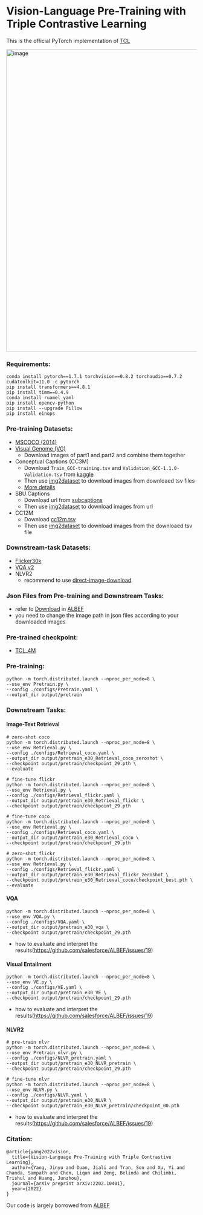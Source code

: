 # Vision-Language Pre-Training with Triple Contrastive Learning

This is the official PyTorch implementation of [TCL](https://arxiv.org/abs/2202.10401)

<img width="800" alt="image" src="https://user-images.githubusercontent.com/20442927/154851838-5297cc88-47d2-43f4-9602-ef29c63c479b.png">

### Requirements:
```
conda install pytorch==1.7.1 torchvision==0.8.2 torchaudio==0.7.2 cudatoolkit=11.0 -c pytorch
pip install transformers==4.8.1
pip install timm==0.4.9
conda install ruamel_yaml
pip install opencv-python
pip install --upgrade Pillow
pip install einops
```

### Pre-training Datasets:
- [MSCOCO (2014)](https://cocodataset.org/#download)
- [Visual Genome (VG)](https://visualgenome.org/api/v0/api_home.html)
  - Download images of part1 and part2 and combine them together 
- Conceptual Captions (CC3M)
  - Download `Train_GCC-training.tsv` and `Validation_GCC-1.1.0-Validation.tsv` from [kaggle](https://www.kaggle.com/ad271828/conceptual-captions-dataset-train-and-validation)
  - Then use [img2dataset](https://github.com/rom1504/img2dataset) to download images from downloaed tsv files
  - [More details](https://github.com/rom1504/img2dataset/blob/main/dataset_examples/cc3m.md)
- SBU Captions
  - Download url from [subcaptions](http://www.cs.virginia.edu/~vicente/sbucaptions/)
  - Then use [img2dataset](https://github.com/rom1504/img2dataset) to download images from url
- CC12M
  - Download [cc12m.tsv](https://github.com/google-research-datasets/conceptual-12m#download)
  - Then use [img2dataset](https://github.com/rom1504/img2dataset) to download images from the downloaed tsv file

### Downstream-task Datasets:
- [Flicker30k](https://www.kaggle.com/hsankesara/flickr-image-dataset)
- [VQA v2](https://visualqa.org/download.html)
- NLVR2
  - recommend to use [direct-image-download](https://github.com/lil-lab/nlvr/tree/master/nlvr2#direct-image-download)

### Json Files from Pre-training and Downstream Tasks:
- refer to [Download](https://github.com/salesforce/ALBEF#download) in [ALBEF](https://github.com/salesforce/ALBEF)
- you need to change the image path in json files according to your downloaded images

### Pre-trained checkpoint:
- [TCL_4M](https://drive.google.com/file/d/1rv77uqt1-YcYFPqavaFwccEgsO24gGsX/view?usp=sharing)

### Pre-training:
```
python -m torch.distributed.launch --nproc_per_node=8 \
--use_env Pretrain.py \
--config ./configs/Pretrain.yaml \
--output_dir output/pretrain
```
### Downstream Tasks:
#### Image-Text Retrieval
```
# zero-shot coco 
python -m torch.distributed.launch --nproc_per_node=8 \
--use_env Retrieval.py \
--config ./configs/Retrieval_coco.yaml \
--output_dir output/pretrain_e30_Retrieval_coco_zeroshot \
--checkpoint output/pretrain/checkpoint_29.pth \
--evaluate

# fine-tune flickr
python -m torch.distributed.launch --nproc_per_node=8 \
--use_env Retrieval.py \
--config ./configs/Retrieval_flickr.yaml \
--output_dir output/pretrain_e30_Retrieval_flickr \
--checkpoint output/pretrain/checkpoint_29.pth

# fine-tune coco
python -m torch.distributed.launch --nproc_per_node=8 \
--use_env Retrieval.py \
--config ./configs/Retrieval_coco.yaml \
--output_dir output/pretrain_e30_Retrieval_coco \
--checkpoint output/pretrain/checkpoint_29.pth

# zero-shot flickr 
python -m torch.distributed.launch --nproc_per_node=8 \
--use_env Retrieval.py \
--config ./configs/Retrieval_flickr.yaml \
--output_dir output/pretrain_e30_Retrieval_flickr_zeroshot \
--checkpoint output/pretrain_e30_Retrieval_coco/checkpoint_best.pth \
--evaluate
```

#### VQA
```
python -m torch.distributed.launch --nproc_per_node=8 \
--use_env VQA.py \
--config ./configs/VQA.yaml \
--output_dir output/pretrain_e30_vqa \
--checkpoint output/pretrain/checkpoint_29.pth
```
- how to evaluate and interpret the results(https://github.com/salesforce/ALBEF/issues/19)

#### Visual Entailment
```
python -m torch.distributed.launch --nproc_per_node=8 \
--use_env VE.py \
--config ./configs/VE.yaml \
--output_dir output/pretrain_e30_VE \
--checkpoint output/pretrain/checkpoint_29.pth
```
- how to evaluate and interpret the results(https://github.com/salesforce/ALBEF/issues/19)

#### NLVR2
```
# pre-train nlvr
python -m torch.distributed.launch --nproc_per_node=8 \
--use_env Pretrain_nlvr.py \
--config ./configs/NLVR_pretrain.yaml \
--output_dir output/pretrain_e30_NLVR_pretrain \
--checkpoint output/pretrain/checkpoint_29.pth

# fine-tune nlvr
python -m torch.distributed.launch --nproc_per_node=8 \
--use_env NLVR.py \
--config ./configs/NLVR.yaml \
--output_dir output/pretrain_e30_NLVR \
--checkpoint output/pretrain_e30_NLVR_pretrain/checkpoint_00.pth
```
- how to evaluate and interpret the results(https://github.com/salesforce/ALBEF/issues/19)

### Citation:
```
@article{yang2022vision,
  title={Vision-Language Pre-Training with Triple Contrastive Learning},
  author={Yang, Jinyu and Duan, Jiali and Tran, Son and Xu, Yi and Chanda, Sampath and Chen, Liqun and Zeng, Belinda and Chilimbi, Trishul and Huang, Junzhou},
  journal={arXiv preprint arXiv:2202.10401},
  year={2022}
}
```
Our code is largely borrowed from [ALBEF](https://github.com/salesforce/ALBEF)
